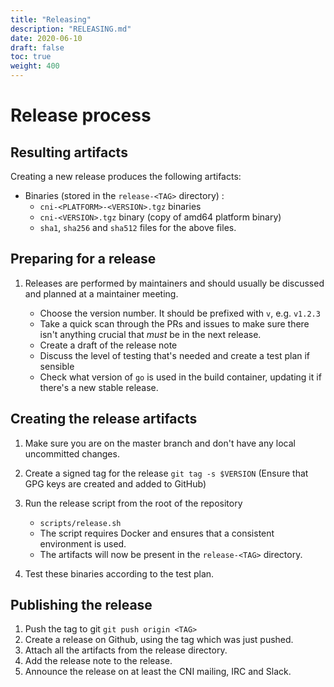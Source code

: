 ```yaml
---
title: "Releasing"
description: "RELEASING.md"
date: 2020-06-10
draft: false
toc: true
weight: 400
---
```


# Release process

## Resulting artifacts

Creating a new release produces the following artifacts:

- Binaries (stored in the `release-<TAG>` directory) :
  - `cni-<PLATFORM>-<VERSION>.tgz` binaries
  - `cni-<VERSION>.tgz` binary (copy of amd64 platform binary)
  - `sha1`, `sha256` and `sha512` files for the above files.

## Preparing for a release

1. Releases are performed by maintainers and should usually be discussed and planned at a maintainer meeting.

   - Choose the version number. It should be prefixed with `v`, e.g. `v1.2.3`
   - Take a quick scan through the PRs and issues to make sure there isn't anything crucial that _must_ be in the next release.
   - Create a draft of the release note
   - Discuss the level of testing that's needed and create a test plan if sensible
   - Check what version of `go` is used in the build container, updating it if there's a new stable release.

## Creating the release artifacts

1. Make sure you are on the master branch and don't have any local uncommitted changes.
1. Create a signed tag for the release `git tag -s $VERSION` (Ensure that GPG keys are created and added to GitHub)
1. Run the release script from the root of the repository

   - `scripts/release.sh`
   - The script requires Docker and ensures that a consistent environment is used.
   - The artifacts will now be present in the `release-<TAG>` directory.

1. Test these binaries according to the test plan.

## Publishing the release

1. Push the tag to git `git push origin <TAG>`
1. Create a release on Github, using the tag which was just pushed.
1. Attach all the artifacts from the release directory.
1. Add the release note to the release.
1. Announce the release on at least the CNI mailing, IRC and Slack.
